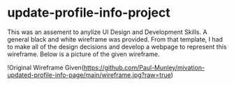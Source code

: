 # update-profile-info-project

This was an assement to anylize UI Design and Development Skills. A general black and white wireframe was provided. From that template, I had to make all of the design decisions and develop a webpage to represent this wireframe. Below is a picture of the given wireframe. 

!Original Wireframe Given(https://github.com/Paul-Munley/mivation-updated-profile-info-page/main/wireframe.jpg?raw=true)


